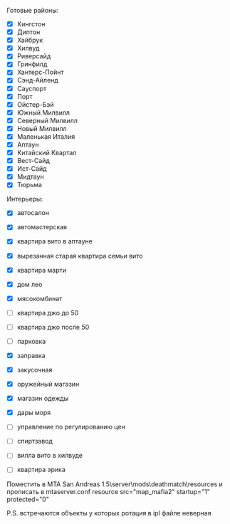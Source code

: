 Готовые районы:
- [x] Кингстон
- [x] Диптон
- [x] Хайбрук
- [x] Хилвуд
- [x] Риверсайд
- [x] Гринфилд
- [x] Хантерс-Пойнт
- [x] Сэнд-Айленд
- [x] Сауспорт
- [x] Порт
- [x] Ойстер-Бэй
- [x] Южный Милвилл
- [x] Северный Милвилл
- [x] Новый Милвилл
- [X] Маленькая Италия
- [X] Аптаун
- [X] Китайский Квартал
- [X] Вест-Сайд
- [X] Ист-Сайд
- [X] Мидтаун
- [X] Тюрьма

Интерьеры:
- [X] автосалон
- [X] автомастерская
- [X] квартира вито в аптауне
- [X] вырезанная старая квартира семьи вито
- [X] квартира марти
- [X] дом лео
- [X] мясокомбинат
- [ ] квартира джо до 50
- [ ] квартира джо после 50
- [ ] парковка

- [X] заправка
- [X] закусочная
- [X] оружейный магазин
- [X] магазин одежды
- [X] дары моря
- [ ] управление по регулированию цен
- [ ] спиртзавод
- [ ] вилла вито в хилвуде
- [ ] квартира эрика

Поместить в MTA San Andreas 1.5\server\mods\deathmatch\resources и прописать в mtaserver.conf resource src="map_mafia2" startup="1" protected="0"

P.S. встречаются объекты у которых ротация в ipl файле неверная
